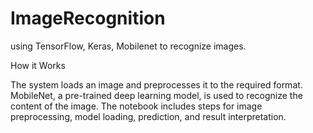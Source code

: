 # ImageRecognition

using TensorFlow, Keras, Mobilenet to recognize images.



How it Works

The system loads an image and preprocesses it to the required format.
MobileNet, a pre-trained deep learning model, is used to recognize the content of the image.
The notebook includes steps for image preprocessing, model loading, prediction, and result interpretation.
